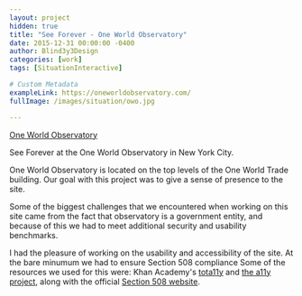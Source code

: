 ```yaml
---
layout: project
hidden: true
title: "See Forever - One World Observatory"
date: 2015-12-31 00:00:00 -0400
author: Blind3y3Design
categories: [work]
tags: [SituationInteractive]

# Custom Metadata
exampleLink: https://oneworldobservatory.com/
fullImage: /images/situation/owo.jpg

---
```


[One World Observatory](https://oneworldobservatory.com/)

See Forever at the One World Observatory in New York City.

<!--more-->

One World Observatory is located on the top levels of the One World Trade building. Our goal with this project was to give a sense of presence to the site. 

Some of the biggest challenges that we encountered when working on this site came from the fact that observatory is a government entity, and because of this we had to meet additional security and usability benchmarks.

I had the pleasure of working on the usability and accessibility of the site. At the bare minumum we had to ensure Section 508 compliance Some of the resources we used for this were: Khan Academy's [tota11y](http://khan.github.io/tota11y/) and [the a11y project](http://a11yproject.com/), along with the official [Section 508 website](https://www.section508.gov/).